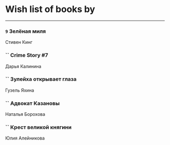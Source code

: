 # Wish list of books by [](https://ok.ru/profile/536771522733)
---

### `9` Зелёная миля
Стивен Кинг

### `` Crime Story #7
Дарья Калинина

### `` Зулейха открывает глаза
Гузель Яхина

### `` Адвокат Казановы
Наталья Борохова

### `` Крест великой княгини
Юлия Алейникова

